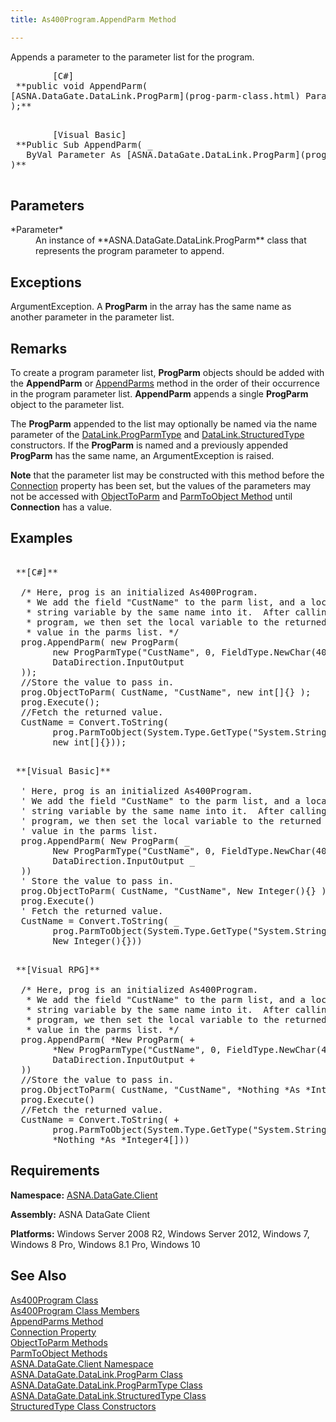```yaml
---
title: As400Program.AppendParm Method

---
```


Appends a parameter to the parameter list for the program.
<pre class="prettyprint">        <span class="lang">[C#]</span>
 **public void AppendParm(
[ASNA.DataGate.DataLink.ProgParm](prog-parm-class.html) Parameter
);** 
      </pre>
<pre class="prettyprint">        <span class="lang">[Visual Basic] </span>
 **Public Sub AppendParm( _
   ByVal Parameter As [ASNA.DataGate.DataLink.ProgParm](prog-parm-class.html) _
)** 
      </pre>

## Parameters

<dl>
        <dt>
          <span> *Parameter* 
          </span>
        </dt>
        <dd>
          <span />
          <span> An instance of **ASNA.DataGate.DataLink.ProgParm**  class that represents the program parameter to append. </span>  </dd>
</dl>

## Exceptions

ArgumentException. A **ProgParm** in the array has the same name as another parameter in the parameter list.<span />
## Remarks

To create a program parameter list, <span> **ProgParm** </span> objects should be added with the <span> **AppendParm** </span> or [AppendParms](as400program-class-append-parms-method.html) method in the order of their occurrence in the program parameter list. <span> **AppendParm** </span> appends a single <span> **ProgParm** </span> object to the parameter list.

The **ProgParm** appended to the list may optionally be named via the <span>name</span> parameter of the [DataLink.ProgParmType](prog-parm-type-class-prog-parm-type-constructor.html) and [DataLink.StructuredType](structure-type-class.html) constructors. If the <span> **ProgParm** </span> is named and a previously appended **ProgParm** has the same name, an ArgumentException is raised. 

**Note** that the parameter list may be constructed with this method before the [ Connection](as400program-class-connection-property.html) property has been set, but the values of the parameters may not be accessed with [ObjectToParm](as400program-class-object-to_parm-method-main.html) and [ParmToObject Method](as400program-class-parm-to_object-method-main.html) until <span> **Connection** </span> has a value.
## Examples

<pre>
        <span class="lang">
 **[C#]** 
        </span>
  /* Here, prog is an initialized As400Program.
   * We add the field "CustName" to the parm list, and a local
   * string variable by the same name into it.  After calling the
   * program, we then set the local variable to the returned
   * value in the parms list. */
  prog.AppendParm( new ProgParm(
        new ProgParmType("CustName", 0, FieldType.NewChar(40)),
        DataDirection.InputOutput
  ));
  //Store the value to pass in.
  prog.ObjectToParm( CustName, "CustName", new int[]{} );
  prog.Execute();
  //Fetch the returned value.
  CustName = Convert.ToString(
        prog.ParmToObject(System.Type.GetType("System.String"), "CustName", 
        new int[]{}));  </pre>
<pre>
        <span class="lang">
 **[Visual Basic]** 
        </span>
  ' Here, prog is an initialized As400Program.
  ' We add the field "CustName" to the parm list, and a local
  ' string variable by the same name into it.  After calling the
  ' program, we then set the local variable to the returned
  ' value in the parms list.
  prog.AppendParm( New ProgParm( _
        New ProgParmType("CustName", 0, FieldType.NewChar(40)), _
        DataDirection.InputOutput _
  ))
  ' Store the value to pass in.
  prog.ObjectToParm( CustName, "CustName", New Integer(){} )
  prog.Execute()
  ' Fetch the returned value.
  CustName = Convert.ToString( _
        prog.ParmToObject(System.Type.GetType("System.String"), "CustName", _
        New Integer(){}))</pre>
<pre class="prettyprint">
        <span class="lang">
 **[Visual RPG]** 
        </span>
  /* Here, prog is an initialized As400Program.
   * We add the field "CustName" to the parm list, and a local
   * string variable by the same name into it.  After calling the
   * program, we then set the local variable to the returned
   * value in the parms list. */
  prog.AppendParm( *New ProgParm( +
        *New ProgParmType("CustName", 0, FieldType.NewChar(40)), +
        DataDirection.InputOutput + 
  ))
  //Store the value to pass in.
  prog.ObjectToParm( CustName, "CustName", *Nothing *As *Integer4[] )
  prog.Execute()
  //Fetch the returned value.
  CustName = Convert.ToString( +
        prog.ParmToObject(System.Type.GetType("System.String"), "CustName", +
        *Nothing *As *Integer4[]))</pre>

## Requirements

**Namespace:** [ASNA.DataGate.Client](datagate-client-namespace.html) 

**Assembly:** ASNA DataGate Client

**Platforms:** Windows Server 2008 R2, Windows Server 2012, Windows 7, Windows 8 Pro, Windows 8.1 Pro, Windows 10
## See Also


[As400Program Class](as400program-class.html)
      <br />
[As400Program Class Members](as400program-members.html)
      <br />
[AppendParms Method](as400program-class-append-parms-method.html)
      <br />
[Connection Property](as400program-class-connection-property.html)
      <br />
[ObjectToParm Methods](as400program-class-object-to_parm-method-main.html)
      <br />
[ParmToObject Methods](as400program-class-parm-to_object-method-main.html)
      <br />
[ASNA.DataGate.Client Namespace](datagate-client-namespace.html)
      <br />
[ASNA.DataGate.DataLink.ProgParm Class](prog-parm-class.html)
      <br />
[ASNA.DataGate.DataLink.ProgParmType Class](prog-parm-type-class.html)
      <br />
[ASNA.DataGate.DataLink.StructuredType Class](structure-type-class.html)
      <br />
      [StructuredType Class 
					Constructors](structure-type-class.html)
      <p />

